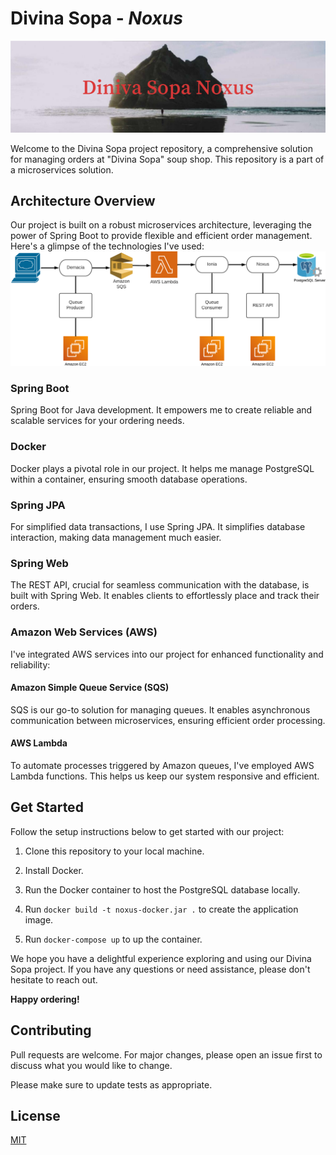 ﻿# Divina Sopa - *Noxus*
![banner](readme/img/banner.png)

Welcome to the Divina Sopa project repository, a comprehensive solution for managing orders at "Divina Sopa" soup shop. This repository is a part of a microservices solution.

## Architecture Overview

Our project is built on a robust microservices architecture, leveraging the power of Spring Boot to provide flexible and efficient order management. Here's a glimpse of the technologies I've used:
![architecture](readme/img/architecture.png)

### Spring Boot
Spring Boot for Java development. It empowers me to create reliable and scalable services for your ordering needs.

### Docker
Docker plays a pivotal role in our project. It helps me manage PostgreSQL within a container, ensuring smooth database operations.

### Spring JPA
For simplified data transactions, I use Spring JPA. It simplifies database interaction, making data management much easier.

### Spring Web
The REST API, crucial for seamless communication with the database, is built with Spring Web. It enables clients to effortlessly place and track their orders.

### Amazon Web Services (AWS)
I've integrated AWS services into our project for enhanced functionality and reliability:

#### Amazon Simple Queue Service (SQS)
SQS is our go-to solution for managing queues. It enables asynchronous communication between microservices, ensuring efficient order processing.

#### AWS Lambda
To automate processes triggered by Amazon queues, I've employed AWS Lambda functions. This helps us keep our system responsive and efficient.

## Get Started

Follow the setup instructions below to get started with our project:

1. Clone this repository to your local machine.

2. Install Docker.

3. Run the Docker container to host the PostgreSQL database locally.

4. Run `docker build -t noxus-docker.jar .` to create the application image.

5. Run `docker-compose up` to up the container. 

We hope you have a delightful experience exploring and using our Divina Sopa project. If you have any questions or need assistance, please don't hesitate to reach out.

**Happy ordering!**

## Contributing

Pull requests are welcome. For major changes, please open an issue first
to discuss what you would like to change.

Please make sure to update tests as appropriate.

## License

[MIT](https://choosealicense.com/licenses/mit/)
